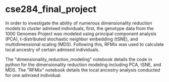# cse284_final_project
In order to investigate the ability of numerous dimensionality reduction models to cluster admixed individuals, first, the genotype data from the 1000 Genomes Project was modeled using principal component analysis (PCA), t-distributed stochastic neighbor embedding (tSNE), and multidimensional scaling (MDS). Following this, RFMix was used to calculate local ancestry of certain admixed individuals.

The "dimensionality_reduction_modeling" notebook details the code in python for the dimensionality reduction modeling including PCA, tSNE, and MDS. The "RFMix" notebook details the local ancestry analysis conducted for one admixed individual.
